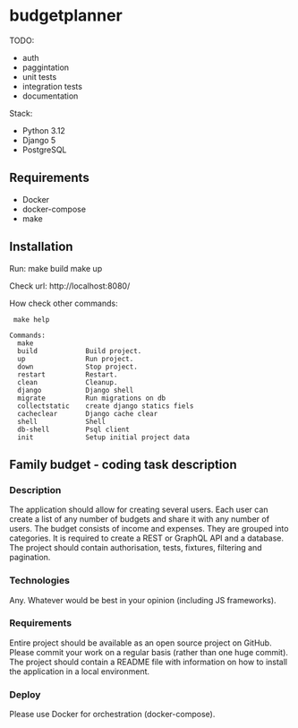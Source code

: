# budgetplanner


TODO:
- auth
- paggintation
- unit tests
- integration tests
- documentation


Stack:
- Python 3.12
- Django 5
- PostgreSQL

## Requirements
- Docker
- docker-compose
- make

## Installation
Run:
make build
make up

Check url:
 http://localhost:8080/


How check other commands:

```
 make help

Commands:
  make 
  build            Build project.
  up               Run project.
  down             Stop project.
  restart          Restart.
  clean            Cleanup.
  django           Django shell
  migrate          Run migrations on db
  collectstatic    create django statics fiels
  cacheclear       Django cache clear
  shell            Shell
  db-shell         Psql client
  init             Setup initial project data
  ```




## Family budget - coding task description

### Description
The application should allow for creating several users. Each user can create a list of any
number of budgets and share it with any number of users. The budget consists of income
and expenses. They are grouped into categories. It is required to create a REST or
GraphQL API and a database. The project should contain authorisation, tests, fixtures,
filtering and pagination.

### Technologies
Any. Whatever would be best in your opinion (including JS frameworks).

### Requirements
Entire project should be available as an open source project on GitHub. Please commit
your work on a regular basis (rather than one huge commit). The project should contain a
README file with information on how to install the application in a local environment.

### Deploy
Please use Docker for orchestration (docker-compose).